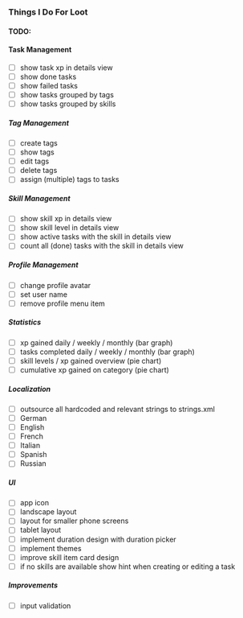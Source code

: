 ### Things I Do For Loot

#### TODO:

#### Task Management
- [ ] show task xp in details view
- [ ] show done tasks
- [ ] show failed tasks
- [ ] show tasks grouped by tags
- [ ] show tasks grouped by skills

##### Tag Management
- [ ] create tags
- [ ] show tags
- [ ] edit tags
- [ ] delete tags
- [ ] assign (multiple) tags to tasks

##### Skill Management
- [ ] show skill xp in details view
- [ ] show skill level in details view
- [ ] show active tasks with the skill in details view
- [ ] count all (done) tasks with the skill in details view

##### Profile Management
- [ ] change profile avatar
- [ ] set user name
- [ ] remove profile menu item

##### Statistics
- [ ] xp gained daily / weekly / monthly (bar graph)
- [ ] tasks completed daily / weekly / monthly (bar graph)
- [ ] skill levels / xp gained overview (pie chart)
- [ ] cumulative xp gained on category (pie chart) 

##### Localization
- [ ] outsource all hardcoded and relevant strings to strings.xml
- [ ] German
- [ ] English
- [ ] French
- [ ] Italian
- [ ] Spanish
- [ ] Russian

##### UI
- [ ] app icon
- [ ] landscape layout
- [ ] layout for smaller phone screens
- [ ] tablet layout
- [ ] implement duration design with duration picker 
- [ ] implement themes
- [ ] improve skill item card design
- [ ] if no skills are available show hint when creating or editing a task

##### Improvements
- [ ] input validation
